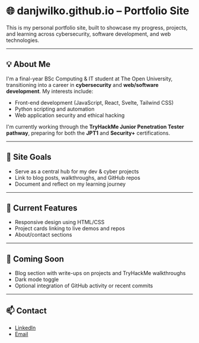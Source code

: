 # 🌐 danjwilko.github.io – Portfolio Site

This is my personal portfolio site, built to showcase my progress, projects, and learning across cybersecurity, software development, and web technologies.

---

## 💡 About Me

I'm a final-year BSc Computing & IT student at The Open University, transitioning into a career in **cybersecurity** and **web/software development**. My interests include:

- Front-end development (JavaScript, React, Svelte, Tailwind CSS)
- Python scripting and automation
- Web application security and ethical hacking

I'm currently working through the **TryHackMe Junior Penetration Tester pathway**, preparing for both the **JPT1** and **Security+** certifications.

---

## 📌 Site Goals

- Serve as a central hub for my dev & cyber projects
- Link to blog posts, walkthroughs, and GitHub repos
- Document and reflect on my learning journey

---

## 🚧 Current Features

- Responsive design using HTML/CSS
- Project cards linking to live demos and repos
- About/contact sections

---

## 🔮 Coming Soon

- Blog section with write-ups on projects and TryHackMe walkthroughs
- Dark mode toggle
- Optional integration of GitHub activity or recent commits

---

## 📫 Contact

- [LinkedIn](https://www.linkedin.com/in/danielwilkinson)
- [Email](mailto:danielwilkinson0991@gmail.com)
